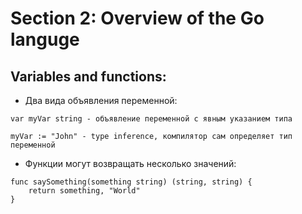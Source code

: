 # Section 2: Overview of the Go languge

## Variables and functions:
* Два вида объявления переменной: 

```
var myVar string - объявление переменной с явным указанием типа
```
```
myVar := "John" - type inference, компилятор сам определяет тип переменной
 ```

* Функции могут возвращать несколько значений:

```
func saySomething(something string) (string, string) {
	return something, "World"
}
```